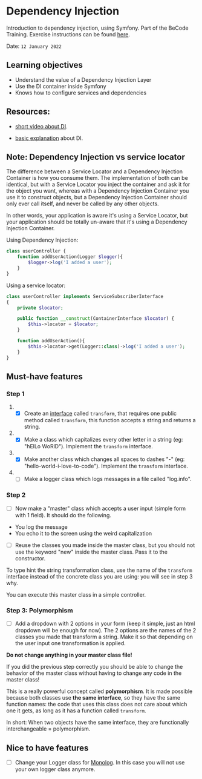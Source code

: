 # Dependency Injection
Introduction to dependency injection, using Symfony. Part of the BeCode Training.
Exercise instructions can be found [here](https://github.com/becodeorg/ANT-Lamarr-5.34/tree/main/3.The-Mountain/Symfony/2.Dependency%20Injection).

Date: ```12 January 2022```

## Learning objectives
- Understand the value of a Dependency Injection Layer
- Use the DI container inside Symfony
- Knows how to configure services and dependencies

## Resources: 
 - [short video about DI](https://www.youtube.com/watch?v=IKD2-MAkXyQ).

 - [basic explanation](https://www.freecodecamp.org/news/a-quick-intro-to-dependency-injection-what-it-is-and-when-to-use-it-7578c84fa88f/) about DI.

## Note: Dependency Injection vs service locator

The difference between a Service Locator and a Dependency Injection Container is how you consume them. The implementation of both can be identical, but with a Service Locator you inject the container and ask it for the object you want, whereas with a Dependency Injection Container you use it to construct objects, but a Dependency Injection Container should only ever call itself, and never be called by any other objects.

In other words, your application is aware it's using a Service Locator, but your application should be totally un-aware that it's using a Dependency Injection Container.

Using Dependency Injection:
````php
class userController {
    function addUserAction(Logger $logger){
        $logger->log('I added a user');
    }
}
````

Using a service locator:
````php
class userController implements ServiceSubscriberInterface
{
    private $locator;

    public function __construct(ContainerInterface $locator) {
        $this->locator = $locator;
    }

    function addUserAction(){
        $this->locator->get(Logger::class)->log('I added a user');
    }
}
````

## Must-have features
### Step 1
1. -[x] Create an [interface](https://www.php.net/manual/en/language.oop5.interfaces.php) called `transform`, that requires one public method called `transform`, this function accepts a string and returns a string.

2. -[x] Make a class which capitalizes every other letter in a string (eg: "hElLo WoRlD"). Implement the `transform` interface.

3. -[x] Make another class which changes all spaces to dashes "-" (eg: "hello-world-i-love-to-code"). Implement the `transform` interface.

4. -[ ] Make a logger class which logs messages in a file called "log.info".

### Step 2
-[ ] Now make a "master" class which accepts a user input (simple form with 1 field). It should do the following.
- You log the message
- You echo it to the screen using the weird capitalization

-[ ] Reuse the classes you made inside the master class, but you should not use the keyword "new" inside the master class. Pass it to the constructor.

To type hint the string transformation class, use the name of the `transform` interface instead of the concrete class you are using: you will see in step 3 why.

You can execute this master class in a simple controller.

### Step 3: Polymorphism
-[ ] Add a dropdown with 2 options in your form (keep it simple, just an html dropdown will be enough for now). The 2 options are the names of the 2 classes you made that transform a string. Make it so that depending on the user input one transformation is applied.

**Do not change anything in your master class file!**

If you did the previous step correctly you should be able to change the behavior of the master class without having to change any code in the master class!

This is a really powerful concept called **polymorphism**. It is made possible because both classes use **the same interface**, so they have the same function names: the code that uses this class does not care about which one it gets, as long as it has a function called `transform`.

In short: When two objects have the same interface, they are functionally interchangeable = polymorphism.

## Nice to have features
-[ ] Change your Logger class for [Monolog](https://github.com/Seldaek/monolog). In this case you will not use your own logger class anymore.


